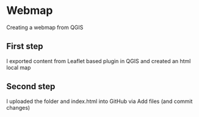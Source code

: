 # Webmap
Creating a webmap from QGIS
## First step
I exported content from Leaflet based plugin in QGIS and created an html local map
## Second step
I uploaded the folder and index.html into GitHub via Add files (and commit changes)

